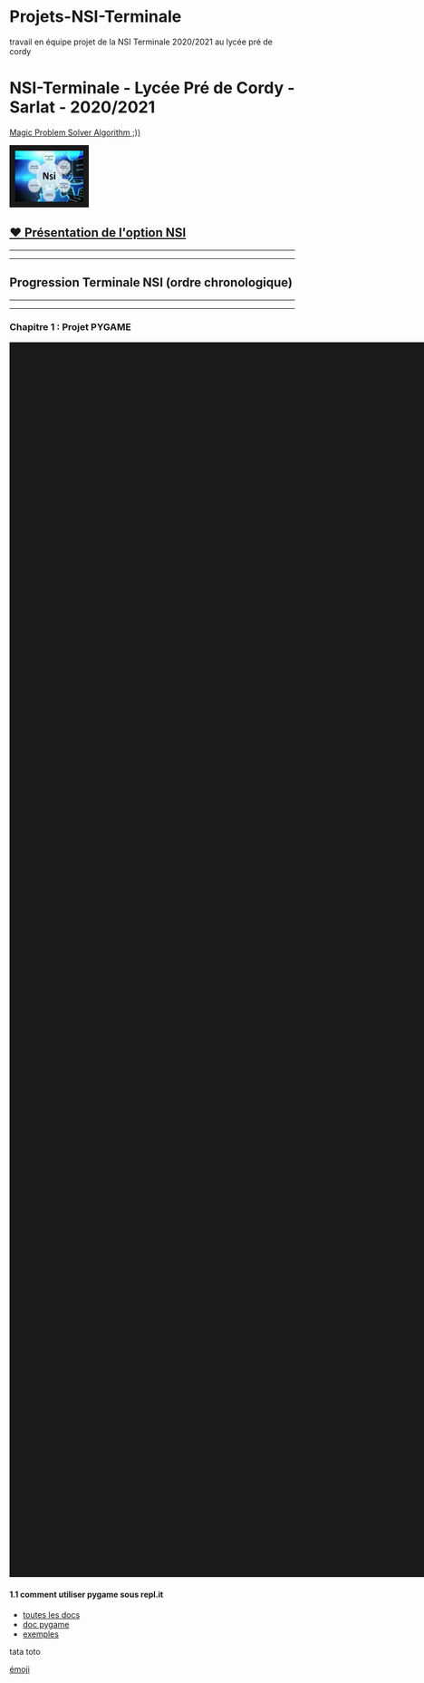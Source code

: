 # Projets-NSI-Terminale
travail en équipe projet de la NSI Terminale 2020/2021 au lycée pré de cordy

# NSI-Terminale - Lycée Pré de Cordy - Sarlat - 2020/2021

[Magic Problem Solver Algorithm ;))](https://proftomcrick.com/2011/04/26/feynman-problem-solving-algorithm/)

<a href="https://www.youtube.com/watch?v=gpJvvH8JFn4" target="_blank"><img src="https://github.com/Math13Net/NSI-premiere/blob/master/nsi.jpg" alt="NSI Première" width="120" height="90" border="10" />

## ❤️ [Présentation de l'option NSI](https://github.com/Math13Net/NSI-premiere/blob/master/Pr%C3%A9sentation%20NSI.pdf)

------------------------------------------------------------------------------------------------
------------------------------------------------------------------------------------------------

## <a name="sommaire"></a> Progression Terminale NSI (ordre chronologique)
------------------------------------------------------------------------------------------------
------------------------------------------------------------------------------------------------

### Chapitre 1 : Projet PYGAME

<img src="https://github.com/Math13Net/NSI-premiere/blob/master/rules.png" alt="the rules" width="240" height="180" border="1000" /></a>

#### 1.1 comment utiliser pygame sous repl.it
 * [toutes les docs](docs.repl.it)
 * [doc pygame](https://docs.repl.it/tutorials/07-building-a-game-with-pygame)
 * [exemples](https://www.pygame.org/docs/ref/examples.html)
 
 tata toto
 
 [émoji](https://gist.github.com/rxaviers/7360908)
 
 
 
